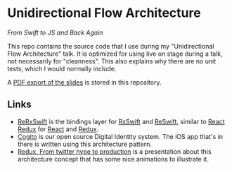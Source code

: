 Unidirectional Flow Architecture
================================
*From Swift to JS and Back Again*

This repo contains the source code that I use during my "Unidirectional Flow Architecture" talk.
It is optimized for using live on stage during a talk, not necessarily for "cleanness". This
also explains why there are no unit tests, which I would normally include.

A [PDF export of the slides][9] is stored in this repository.

Links
-----

- [ReRxSwift][1] is the bindings layer for [RxSwift][3] and [ReSwift][4], similar to
  [React Redux][5] for [React][6] and [Redux][7].
- [Cogito][2] is our open source Digital Identity system. The iOS app that's in there is written
  using this architecture pattern.
- [Redux. From twitter hype to production][8] is a presentation about this architecture concept
  that has some nice animations to illustrate it.

[1]: https://github.com/svdo/ReRxSwift
[2]: https://github.com/philips-software/cogito/tree/master/workspaces/cogito-ios-app
[3]: https://github.com/ReactiveX/RxSwift
[4]: https://github.com/ReSwift/ReSwift
[5]: https://github.com/reduxjs/react-redux
[6]: https://reactjs.org
[7]: https://redux.js.org
[8]: http://slides.com/jenyaterpil/redux-from-twitter-hype-to-production#/
[9]: ./Slides.pdf